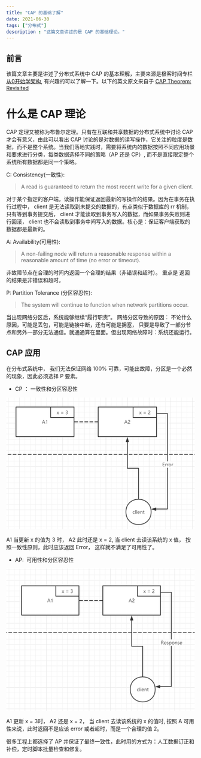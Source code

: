 ```yaml
---
title: "CAP 的基础了解"
date: 2021-06-30
tags: ["分布式"]
description : "这篇文章讲述的是 CAP 的基础理论。"
---
```


## 前言
该篇文章主要是讲述了分布式系统中 CAP 的基本理解，主要来源是极客时间专栏 [从0开始学架构](https://time.geekbang.org/column/intro/100006601), 有兴趣的可以了解一下。以下的英文原文来自于 [CAP Theorem: Revisited](https://robertgreiner.com/cap-theorem-revisited/)


# 什么是 CAP 理论


CAP 定理又被称为布鲁尔定理。只有在互联和共享数据的分布式系统中讨论 CAP 才会有意义，由此可以看出 CAP 讨论的是对数据的读写操作，它关注的粒度是数据，而不是整个系统。当我们落地实践时，需要将系统内的数据按照不同应用场景和要求进行分类，每类数据选择不同的策略（AP 还是 CP）, 而不是直接限定整个系统所有数据都是同一个策略。


C: Consistency(一致性):


> A read is guaranteed to return the most recent write for a given client.



对于某个指定的客户端，读操作能保证返回最新的写操作的结果。因为在事务在执行过程中， client 是无法读取到未提交的数据的，有点类似于数据库的 rr 机制， 只有等到事务提交后， client 才能读取到事务写入的数据，而如果事务失败则进行回滚， client 也不会读取到事务中间写入的数据。核心是：保证客户端获取的数据都是最新的。


A: Availability(可用性):


> A non-failing node will return a reasonable response within a reasonable amount of time (no error or timeout).



非故障节点在合理的时间内返回一个合理的结果（非错误和超时）。 重点是 返回的结果是非错误和超时。


P: Partition Tolerance (分区容忍性):


> The system will continue to function when network partitions occur.



当出现网络分区后，系统能够继续“履行职责”。 网络分区导致的原因： 不论什么原因，可能是丢包，可能是链接中断，还有可能是拥塞， 只要是导致了一部分节点和另外一部分无法通信。就通通算在里面。但出现网络故障时：系统还能运行。


## CAP 应用


在分布式系统中， 我们无法保证网络 100% 可靠，可能出故障，分区是一个必然的现象，因此必须选择 P 要素。


- CP ： 一致性和分区容忍性

![image.png](/images/post/architecture/cap/cp.png)

A1 当更新 x 的值为 3 时， A2 此时还是 x = 2, 当 client 去读该系统的 x 值， 按照一致性原则，此时应该返回 Error， 这样就不满足了可用性了。 


- AP:  可用性和分区容忍性

![image.png](/images/post/architecture/cap/ap.png)

A1 更新 x = 3时， A2 还是 x = 2， 当 client 去读该系统的 x 的值时, 按照 A 可用性来说，此时返回不是应该 error 或者超时，而是一个合理的值 2。
​

很多工程上都选择了 AP 并保证了最终一致性，此时用的方式为：人工数据订正和补偿，定时脚本批量检查和修复。